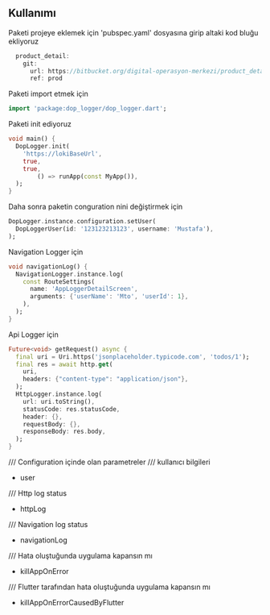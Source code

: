 <!-- 
Loki ile loglama. 
-->

## Kullanımı

Paketi projeye eklemek için 'pubspec.yaml' dosyasına girip altaki kod bluğu ekliyoruz
```dart
  product_detail:
    git:
      url: https://bitbucket.org/digital-operasyon-merkezi/product_detail_package.git
      ref: prod
```

Paketi import etmek için
```dart
import 'package:dop_logger/dop_logger.dart';
```

Paketi init ediyoruz
```dart
void main() {
  DopLogger.init(
    'https://lokiBaseUrl',
    true,
    true,
        () => runApp(const MyApp()),
  );
}
```

Daha sonra paketin conguration nini değiştirmek için
```dart
DopLogger.instance.configuration.setUser(
  DopLoggerUser(id: '123123213123', username: 'Mustafa'),
);
```

Navigation Logger için
```dart
void navigationLog() {
  NavigationLogger.instance.log(
    const RouteSettings(
      name: 'AppLoggerDetailScreen',
      arguments: {'userName': 'Mto', 'userId': 1},
    ),
  );
}
```

Api Logger için
```dart
Future<void> getRequest() async {
  final uri = Uri.https('jsonplaceholder.typicode.com', 'todos/1');
  final res = await http.get(
    uri,
    headers: {"content-type": "application/json"},
  );
  HttpLogger.instance.log(
    url: uri.toString(),
    statusCode: res.statusCode,
    header: {},
    requestBody: {},
    responseBody: res.body,
  );
}
```


/// Configuration içinde olan parametreler
/// kullanıcı bilgileri
* user

/// Http log status
* httpLog

/// Navigation log status
* navigationLog

/// Hata oluştuğunda uygulama kapansın mı
* killAppOnError

/// Flutter tarafından hata oluştuğunda uygulama kapansın mı
* killAppOnErrorCausedByFlutter